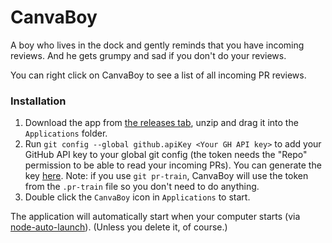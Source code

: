 # CanvaBoy

A boy who lives in the dock and gently reminds that you have incoming reviews. And he gets grumpy and sad if you don't do your reviews.

You can right click on CanvaBoy to see a list of all incoming PR reviews.

### Installation

1. Download the app from [the releases tab](https://github.com/realyze/CanvaBoy/releases), unzip and drag it into the `Applications` folder.
2. Run `git config --global github.apiKey <Your GH API key>` to add your GitHub API key to your global git config (the token needs the "Repo" permission to be able to read your incoming PRs). You can generate the key [here](https://github.com/settings/tokens). Note: if you use `git pr-train`, CanvaBoy will use the token from the `.pr-train` file so you don't need to do anything.
3. Double click the `CanvaBoy` icon in `Applications` to start.

The application will automatically start when your computer starts (via [node-auto-launch](https://github.com/Teamwork/node-auto-launch)). (Unless you delete it, of course.)
